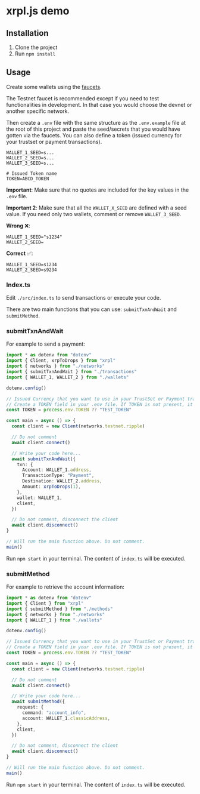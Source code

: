 # xrpl.js demo

## Installation

1. Clone the project
2. Run `npm install`

## Usage

Create some wallets using the [faucets](https://xrpl.org/xrp-testnet-faucet.html).

The Testnet faucet is recommended except if you need to test functionalities in development. In that case you would choose the devnet or another specific network.

Then create a `.env` file with the same structure as the `.env.example` file at the root of this project and paste the seed/secrets that you would have gotten via the faucets.
You can also define a token (issued currency for your trustset or payment transactions).

```tsx
WALLET_1_SEED=s...
WALLET_2_SEED=s...
WALLET_3_SEED=s...

# Issued Token name
TOKEN=ABCD_TOKEN
```

**Important**: Make sure that no quotes are included for the key values in the `.env` file.

**Important 2**: Make sure that all the `WALLET_X_SEED` are defined with a seed value. If you need only two wallets, comment or remove `WALLET_3_SEED`.

**Wrong** ❌:

```
WALLET_1_SEED="s1234"
WALLET_2_SEED=
```

**Correct** ✅:

```
WALLET_1_SEED=s1234
WALLET_2_SEED=s9234
```

### Index.ts

Edit `./src/index.ts` to send transactions or execute your code.

There are two main functions that you can use: `submitTxnAndWait` and `submitMethod`.

### submitTxnAndWait

For example to send a payment:

```ts
import * as dotenv from "dotenv"
import { Client, xrpToDrops } from "xrpl"
import { networks } from "./networks"
import { submitTxnAndWait } from "./transactions"
import { WALLET_1, WALLET_2 } from "./wallets"

dotenv.config()

// Issued Currency that you want to use in your TrustSet or Payment transactions for example.
// Create a TOKEN field in your .env file. If TOKEN is not present, it will default to "TEST_TOKEN".
const TOKEN = process.env.TOKEN ?? "TEST_TOKEN"

const main = async () => {
  const client = new Client(networks.testnet.ripple)

  // Do not comment
  await client.connect()

  // Write your code here...
  await submitTxnAndWait({
    txn: {
      Account: WALLET_1.address,
      TransactionType: "Payment",
      Destination: WALLET_2.address,
      Amount: xrpToDrops(1),
    },
    wallet: WALLET_1,
    client,
  })

  // Do not comment, disconnect the client
  await client.disconnect()
}

// Will run the main function above. Do not comment.
main()
```

Run `npm start` in your terminal. The content of `index.ts` will be executed.

### submitMethod

For example to retrieve the account information:

```ts
import * as dotenv from "dotenv"
import { Client } from "xrpl"
import { submitMethod } from "./methods"
import { networks } from "./networks"
import { WALLET_1 } from "./wallets"

dotenv.config()

// Issued Currency that you want to use in your TrustSet or Payment transactions for example.
// Create a TOKEN field in your .env file. If TOKEN is not present, it will default to "TEST_TOKEN".
const TOKEN = process.env.TOKEN ?? "TEST_TOKEN"

const main = async () => {
  const client = new Client(networks.testnet.ripple)

  // Do not comment
  await client.connect()

  // Write your code here...
  await submitMethod({
    request: {
      command: "account_info",
      account: WALLET_1.classicAddress,
    },
    client,
  })

  // Do not comment, disconnect the client
  await client.disconnect()
}

// Will run the main function above. Do not comment.
main()
```

Run `npm start` in your terminal. The content of `index.ts` will be executed.

